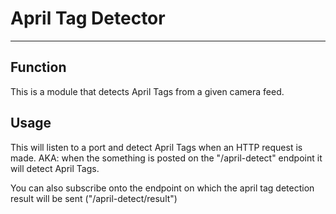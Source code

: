 # April Tag Detector

---

## Function

This is a module that detects April Tags from a given camera feed.

## Usage

This will listen to a port and detect April Tags when an HTTP request is made. AKA: when the something is posted on the "/april-detect" endpoint it will detect April Tags.

You can also subscribe onto the endpoint on which the april tag detection result will be sent ("/april-detect/result")
